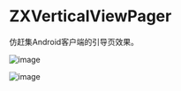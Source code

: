 # ZXVerticalViewPager
仿赶集Android客户端的引导页效果。

![image](https://github.com/zhaoxin1943/ZXVerticalViewPager/blob/master/device-2015-05-05-184223.png)

![image](https://github.com/zhaoxin1943/ZXVerticalViewPager/blob/master/device-2015-05-05-184242.png)
